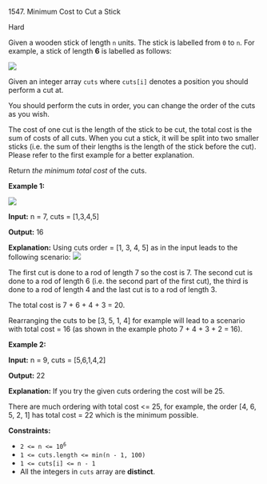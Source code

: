 1547\. Minimum Cost to Cut a Stick

Hard

Given a wooden stick of length `n` units. The stick is labelled from `0` to `n`. For example, a stick of length **6** is labelled as follows:

![](https://assets.leetcode.com/uploads/2020/07/21/statement.jpg)

Given an integer array `cuts` where `cuts[i]` denotes a position you should perform a cut at.

You should perform the cuts in order, you can change the order of the cuts as you wish.

The cost of one cut is the length of the stick to be cut, the total cost is the sum of costs of all cuts. When you cut a stick, it will be split into two smaller sticks (i.e. the sum of their lengths is the length of the stick before the cut). Please refer to the first example for a better explanation.

Return _the minimum total cost_ of the cuts.

**Example 1:**

![](https://assets.leetcode.com/uploads/2020/07/23/e1.jpg)

**Input:** n = 7, cuts = [1,3,4,5]

**Output:** 16

**Explanation:** Using cuts order = [1, 3, 4, 5] as in the input leads to the following scenario: ![](https://assets.leetcode.com/uploads/2020/07/21/e11.jpg)

The first cut is done to a rod of length 7 so the cost is 7. The second cut is done to a rod of length 6 (i.e. the second part of the first cut), the third is done to a rod of length 4 and the last cut is to a rod of length 3.

The total cost is 7 + 6 + 4 + 3 = 20.

Rearranging the cuts to be [3, 5, 1, 4] for example will lead to a scenario with total cost = 16 (as shown in the example photo 7 + 4 + 3 + 2 = 16).

**Example 2:**

**Input:** n = 9, cuts = [5,6,1,4,2]

**Output:** 22

**Explanation:** If you try the given cuts ordering the cost will be 25.

There are much ordering with total cost <= 25, for example, the order [4, 6, 5, 2, 1] has total cost = 22 which is the minimum possible.

**Constraints:**

*   <code>2 <= n <= 10<sup>6</sup></code>
*   `1 <= cuts.length <= min(n - 1, 100)`
*   `1 <= cuts[i] <= n - 1`
*   All the integers in `cuts` array are **distinct**.